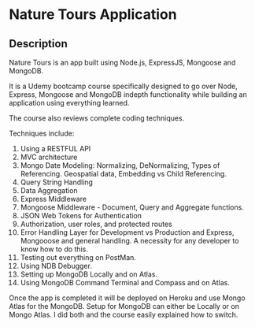# Nature Tours Application

## Description
Nature Tours is an app built using Node.js, ExpressJS, Mongoose and MongoDB.

It is a Udemy bootcamp course specifically designed to go over Node, Express, Mongoose and MongoDB indepth functionality while building an application using
everything learned.

The course also reviews complete coding techniques.  

Techniques include:  
1.  Using a RESTFUL API
2.  MVC architecture
3.  Mongo Date Modeling:  Normalizing, DeNormalizing, Types of Referencing.
    Geospatial data, Embedding vs Child Referencing.
4.  Query String Handling
5.  Data Aggregation
6.  Express Middleware
7.  Mongoose Middleware - Document, Query and Aggregate functions.
8.  JSON Web Tokens for Authentication
9.  Authorization, user roles, and protected routes
10.  Error Handling Layer for Development vs Production and Express, Mongooose and
    general handling.  A necessity for any developer to know how to do this.
11. Testing out everything on PostMan.
12. Using NDB Debugger.
13. Setting up MongoDB Locally and on Atlas.
14. Using MongoDB Command Terminal and Compass and on Atlas.


Once the app is completed it will be deployed on Heroku and use Mongo Atlas for
the MongoDB.   Setup for MongoDB can either be Locally or on Mongo Atlas.  I did both and the course easily explained how to switch.